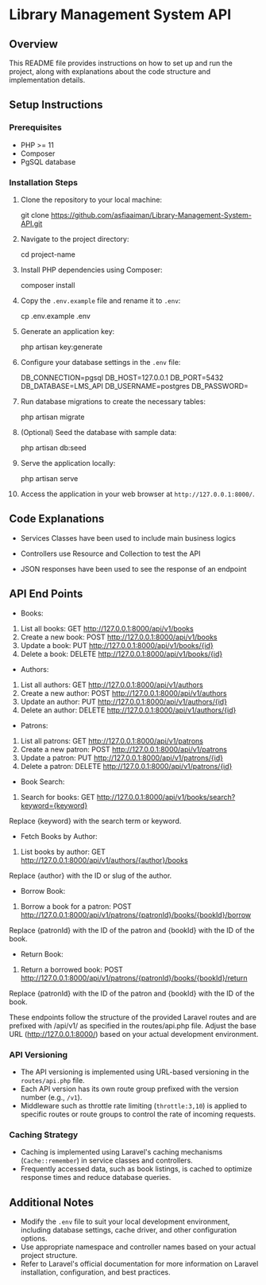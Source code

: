 # Library Management System API

## Overview

This README file provides instructions on how to set up and run the project, along with explanations about the code structure and implementation details.

## Setup Instructions

### Prerequisites

- PHP >= 11
- Composer
- PgSQL database

### Installation Steps

1. Clone the repository to your local machine:

   git clone https://github.com/asfiaaiman/Library-Management-System-API.git

2. Navigate to the project directory:

   cd project-name

3. Install PHP dependencies using Composer:

   composer install

4. Copy the `.env.example` file and rename it to `.env`:

   cp .env.example .env

5. Generate an application key:

   php artisan key:generate

6. Configure your database settings in the `.env` file:

    DB_CONNECTION=pgsql
    DB_HOST=127.0.0.1
    DB_PORT=5432
    DB_DATABASE=LMS_API
    DB_USERNAME=postgres
    DB_PASSWORD=

7. Run database migrations to create the necessary tables:

   php artisan migrate

8. (Optional) Seed the database with sample data:

   php artisan db:seed

9. Serve the application locally:

   php artisan serve

10. Access the application in your web browser at `http://127.0.0.1:8000/`.

## Code Explanations

- Services Classes have been used to include main business logics

- Controllers use Resource and Collection to test the API

- JSON responses have been used to see the response of an endpoint 

## API End Points
- Books:

1. List all books: GET http://127.0.0.1:8000/api/v1/books
2. Create a new book: POST http://127.0.0.1:8000/api/v1/books
3. Update a book: PUT http://127.0.0.1:8000/api/v1/books/{id}
4. Delete a book: DELETE http://127.0.0.1:8000/api/v1/books/{id}

- Authors:

1. List all authors: GET http://127.0.0.1:8000/api/v1/authors
2. Create a new author: POST http://127.0.0.1:8000/api/v1/authors
3. Update an author: PUT http://127.0.0.1:8000/api/v1/authors/{id}
4. Delete an author: DELETE http://127.0.0.1:8000/api/v1/authors/{id}

- Patrons:

1. List all patrons: GET http://127.0.0.1:8000/api/v1/patrons
2. Create a new patron: POST http://127.0.0.1:8000/api/v1/patrons
3. Update a patron: PUT http://127.0.0.1:8000/api/v1/patrons/{id}
4. Delete a patron: DELETE http://127.0.0.1:8000/api/v1/patrons/{id}

- Book Search:

1. Search for books: GET http://127.0.0.1:8000/api/v1/books/search?keyword={keyword}

Replace {keyword} with the search term or keyword.

- Fetch Books by Author:

1. List books by author: GET http://127.0.0.1:8000/api/v1/authors/{author}/books

Replace {author} with the ID or slug of the author.

- Borrow Book:

1. Borrow a book for a patron: POST http://127.0.0.1:8000/api/v1/patrons/{patronId}/books/{bookId}/borrow

Replace {patronId} with the ID of the patron and {bookId} with the ID of the book.

- Return Book:

1. Return a borrowed book: POST http://127.0.0.1:8000/api/v1/patrons/{patronId}/books/{bookId}/return

Replace {patronId} with the ID of the patron and {bookId} with the ID of the book.

These endpoints follow the structure of the provided Laravel routes and are prefixed with /api/v1/ as specified in the routes/api.php file. Adjust the base URL (http://127.0.0.1:8000/) based on your actual development environment.

### API Versioning

- The API versioning is implemented using URL-based versioning in the `routes/api.php` file.
- Each API version has its own route group prefixed with the version number (e.g., `/v1`).
- Middleware such as throttle rate limiting (`throttle:3,10`) is applied to specific routes or route groups to control the rate of incoming requests.

### Caching Strategy

- Caching is implemented using Laravel's caching mechanisms (`Cache::remember`) in service classes and controllers.
- Frequently accessed data, such as book listings, is cached to optimize response times and reduce database queries.

## Additional Notes

- Modify the `.env` file to suit your local development environment, including database settings, cache driver, and other configuration options.
- Use appropriate namespace and controller names based on your actual project structure.
- Refer to Laravel's official documentation for more information on Laravel installation, configuration, and best practices.
